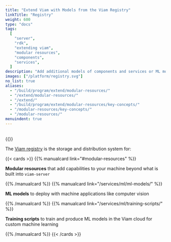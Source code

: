```yaml
---
title: "Extend Viam with Models from the Viam Registry"
linkTitle: "Registry"
weight: 600
type: "docs"
tags:
  [
    "server",
    "rdk",
    "extending viam",
    "modular resources",
    "components",
    "services",
  ]
description: "Add additional models of components and services or ML models from the Viam Registry, or extend Viam by creating new modular resources."
images: ["/platform/registry.svg"]
no_list: true
aliases:
  - "/build/program/extend/modular-resources/"
  - "/extend/modular-resources/"
  - "/extend/"
  - "/build/program/extend/modular-resources/key-concepts/"
  - "/modular-resources/key-concepts/"
  - "/modular-resources/"
menuindent: true
---
```


<br>
{{<imgproc src="/platform/registry.svg" class="aligncenter" resize="x900" declaredimensions=true alt="Representation of the Viam registry, some modules within it, and a rover they support." style="width:350px" >}}
<br>

The [Viam registry](https://app.viam.com/registry) is the storage and distribution system for:

{{< cards >}}
{{% manualcard link="#modular-resources" %}}

**Modular resources** that add capabilities to your machine beyond what is built into `viam-server`

{{% /manualcard %}}
{{% manualcard link="/services/ml/ml-models/" %}}

**ML models** to deploy with machine applications like computer vision

{{% /manualcard %}}
{{% manualcard link="/services/ml/training-scripts/" %}}

**Training scripts** to train and produce ML models in the Viam cloud for custom machine learning

{{% /manualcard %}}
{{< /cards >}}
